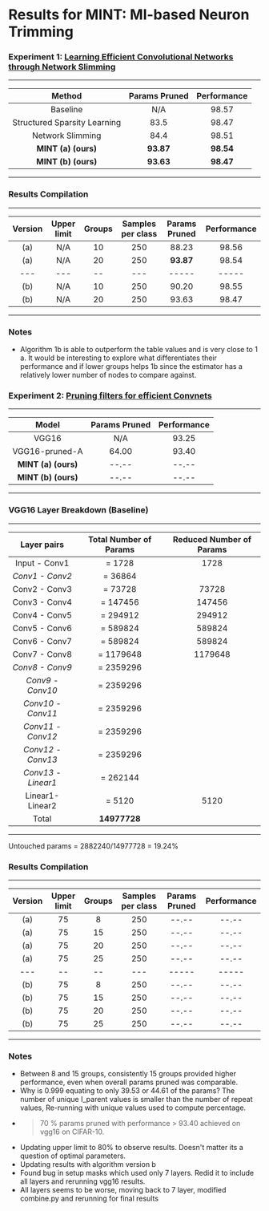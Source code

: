# Results for MINT: MI-based Neuron Trimming

### Experiment 1: [Learning Efficient Convolutional Networks through Network Slimming](http://openaccess.thecvf.com/content_ICCV_2017/papers/Liu_Learning_Efficient_Convolutional_ICCV_2017_paper.pdf)

--------------------------------------------------------------
| Method                       | Params Pruned | Performance |
|:----------------------------:|:-------------:|:-----------:|
| Baseline                     |       N/A     |    98.57    |
| Structured Sparsity Learning |       83.5    |    98.47    |
| Network Slimming             |       84.4    |    98.51    |
|**MINT (a) (ours)**           |     **93.87** |  **98.54**  |
|**MINT (b) (ours)**           |     **93.63** |  **98.47**  |
--------------------------------------------------------------

### Results Compilation

----------------------------------------------------------------------------------------------------
| Version | Upper limit  |   Groups     |  Samples per class  | Params Pruned   |    Performance   |
|:-------:|:------------:|:------------:|:-------------------:|:---------------:|:----------------:|
|   (a)   |     N/A      |     10       |       250           |    88.23        |     98.56        | (Requested Prune Percent: 0.443) 
|   (a)   |     N/A      |     20       |       250           |  **93.87**      |     98.54        | (Requested Prune Percent: 0.631)
|   ---   |     ---      |     --       |       ---           |    -----        |     -----        | 
|   (b)   |     N/A      |     10       |       250           |    90.20        |     98.55        | (Requested Prune Percent: 0.413) 
|   (b)   |     N/A      |     20       |       250           |    93.63        |     98.47        | (Requested Prune Percent: -.---)
----------------------------------------------------------------------------------------------------

### Notes
- Algorithm 1b is able to outperform the table values and is very close to 1 a. It would be interesting to explore what differentiates their performance and if lower groups helps 1b since the estimator has a relatively lower number of nodes to compare against.

### Experiment 2: [Pruning filters for efficient Convnets](https://openreview.net/pdf?id=rJqFGTslg)


--------------------------------------------------------------
| Model                        | Params Pruned | Performance |
|:----------------------------:|:-------------:|:-----------:|
| VGG16                        |       N/A     |    93.25    |
| VGG16-pruned-A               |      64.00    |    93.40    |
|**MINT (a) (ours)**           |      --.--    |    --.--    | (My own baseline: 94.01)
|**MINT (b) (ours)**           |      --.--    |    --.--    | (My own baseline: 94.01)
--------------------------------------------------------------


### VGG16 Layer Breakdown (Baseline)

----------------------------------------------------------------------------
| Layer pairs      |  Total Number of Params   |  Reduced Number of Params |
|:----------------:|:-------------------------:|:-------------------------:|
| Input - Conv1    |         = 1728            |         1728              |
|*Conv1 - Conv2*   |         = 36864           |                           |
| Conv2 - Conv3    |         = 73728           |         73728             |
| Conv3 - Conv4    |         = 147456          |         147456            | 
| Conv4 - Conv5    |         = 294912          |         294912            |
| Conv5 - Conv6    |         = 589824          |         589824            | 
| Conv6 - Conv7    |         = 589824          |         589824            | 
| Conv7 - Conv8    |         = 1179648         |         1179648           | 
|*Conv8 - Conv9*   |         = 2359296         |                           | 
|*Conv9 - Conv10*  |         = 2359296         |                           | 
|*Conv10 - Conv11* |         = 2359296         |                           | 
|*Conv11 - Conv12* |         = 2359296         |                           | 
|*Conv12 - Conv13* |         = 2359296         |                           | 
|*Conv13 - Linear1*|         = 262144          |                           |
| Linear1- Linear2 |         = 5120            |         5120              |
| Total            |       **14977728**        |                           | 
----------------------------------------------------------------------------
Untouched params = 2882240/14977728 = 19.24\%

### Results Compilation

----------------------------------------------------------------------------------------------------
| Version | Upper limit  |   Groups     |  Samples per class  | Params Pruned   |    Performance   |
|:-------:|:------------:|:------------:|:-------------------:|:---------------:|:----------------:|
|   (a)   |     75       |     8        |       250           |    --.--        |     --.--        | 
|   (a)   |     75       |     15       |       250           |    --.--        |     --.--        | 
|   (a)   |     75       |     20       |       250           |    --.--        |     --.--        | 
|   (a)   |     75       |     25       |       250           |    --.--        |     --.--        | 
|   ---   |     --       |     --       |       ---           |    -----        |     -----        | 
|   (b)   |     75       |     8        |       250           |    --.--        |     --.--        | 
|   (b)   |     75       |     15       |       250           |    --.--        |     --.--        | 
|   (b)   |     75       |     20       |       250           |    --.--        |     --.--        | 
|   (b)   |     75       |     25       |       250           |    --.--        |     --.--        | 
----------------------------------------------------------------------------------------------------

### Notes
- Between 8 and 15 groups, consistently 15 groups provided higher performance, even when overall params pruned was comparable.
- Why is 0.999 equating to only 39.53 or 44.61 of the params? The number of unique I\_parent values is smaller than the number of repeat values, Re-running with unique values used to compute percentage.
- > 70 % params pruned with performance > 93.40 achieved on vgg16 on CIFAR-10.
- Updating upper limit to 80% to observe results. Doesn't matter its a question of optimal parameters.
- Updating results with algorithm version b
- Found  bug in setup masks which used only 7 layers. Redid it to include all layers and rerunning vgg16 results.
- All layers seems to be worse, moving back to 7 layer, modified combine.py and rerunning for final results
